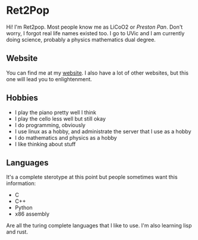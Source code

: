 # Ret2Pop
Hi! I'm Ret2pop. Most people know me as LiCoO2 or _Preston Pan_.
Don't worry, I forgot real life names existed too. I go to UVic
and I am currently doing science, probably a physics mathematics
dual degree.

## Website
You can find me at my [website](https://preston.nullring.xyz).
I also have a lot of other websites, but this one will lead you
to enlightenment.

## Hobbies
- I play the piano pretty well I think
- I play the cello less well but still okay
- I do programming, obviously
- I use linux as a hobby, and administrate the server that I use as a hobby
- I do mathematics and physics as a hobby
- I like thinking about stuff

## Languages
It's a complete sterotype at this point but people sometimes want this information:
- C
- C++
- Python
- x86 assembly

Are all the turing complete languages that I like to use. I'm also learning lisp and
rust.
